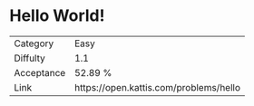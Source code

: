 # Hello World!

<table>
    <tr>
        <td>Category</td>
        <td>Easy</td>
    </tr>
    <tr>
        <td>Diffulty</td>
        <td>1.1</td>
    </tr>
    <tr>
        <td>Acceptance</td>
        <td>52.89 %</td>
    </tr>
    <tr>
        <td>Link</td>
        <td>https://open.kattis.com/problems/hello</td>
    </tr>
</table>